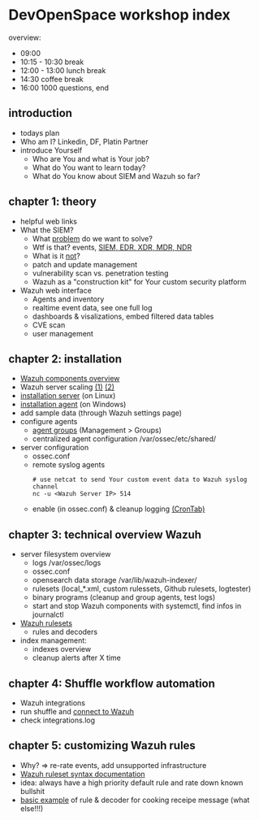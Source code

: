 # DevOpenSpace workshop index

overview:

* 09:00
* 10:15 - 10:30 break
* 12:00 - 13:00 lunch break
* 14:30 coffee break
* 16:00 1000 questions, end

## introduction

* todays plan
* Who am I? Linkedin, DF, Platin Partner
* introduce Yourself
  - Who are You and what is Your job?
  - What do You want to learn today?
  - What do You know about SIEM and Wazuh so far?

## chapter 1: theory

* helpful web links
* What the SIEM?
  - What [problem](https://www.csoonline.com/de/a/diese-unternehmen-hat-s-schon-erwischt,3674038) do we want to solve?
  - Wtf is that? events, [SIEM, EDR, XDR, MDR, NDR](https://stripeolt.com/insights/cyber-security/cyber-security-jargon/)
  - What is it [not](./what_Wazuh_is_not.jpg)?
  - patch and update management
  - vulnerability scan vs. penetration testing
  - Wazuh as a "construction kit" for Your custom security platform
* Wazuh web interface
  - Agents and inventory
  - realtime event data, see one full log
  - dashboards & visalizations, embed filtered data tables
  - CVE scan
  - user management

## chapter 2: installation

* [Wazuh components overview](./technical_concept_draft.jpg)
* Wazuh server scaling [(1)](https://documentation.wazuh.com/current/quickstart.html#hardware) [(2)](https://wazuh.com/cloud/#pricing)
* [installation server](https://documentation.wazuh.com/current/quickstart.html) (on Linux)
* [installation agent](https://documentation.wazuh.com/current/installation-guide/wazuh-agent/index.html) (on Windows)
* add sample data (through Wazuh settings page)
* configure agents
  - [agent groups](https://documentation.wazuh.com/current/user-manual/agents/grouping-agents.html) (Management > Groups)
  - centralized agent configuration /var/ossec/etc/shared/
* server configuration
  - ossec.conf
  - remote syslog agents
    ```shell
    # use netcat to send Your custom event data to Wazuh syslog channel
    nc -u <Wazuh Server IP> 514
    ```
  - enable (in ossec.conf) & cleanup logging [(CronTab)](./wazuh_cleanup_crontab)

## chapter 3: technical overview Wazuh

* server filesystem overview
  - logs /var/ossec/logs
  - ossec.conf
  - opensearch data storage /var/lib/wazuh-indexer/
  - rulesets (local_*.xml, custom rulessets, Github rulesets, logtester)
  - binary programs (cleanup and group agents, test logs)
  - start and stop Wazuh components with systemctl, find infos in journalctl
* [Wazuh rulesets](https://documentation.wazuh.com/current/user-manual/ruleset/custom.html)
  - rules and decoders
* index management:
  - indexes overview
  - cleanup alerts after X time

 ## chapter 4: Shuffle workflow automation

 * Wazuh integrations
 * run shuffle and [connect to Wazuh](https://documentation.wazuh.com/current/user-manual/manager/manual-integration.html#shuffle)
 * check integrations.log

## chapter 5: customizing Wazuh rules

* Why? => re-rate events, add unsupported infrastructure
* [Wazuh ruleset syntax documentation](https://documentation.wazuh.com/current/user-manual/ruleset/ruleset-xml-syntax/decoders.html)
* idea: always have a high priority default rule and rate down known bullshit
* [basic example](./custom_rules/) of rule & decoder for cooking receipe message (what else!!!)